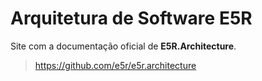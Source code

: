 Arquitetura de Software E5R
===========================

Site com a documentação oficial de **E5R.Architecture**.

> https://github.com/e5r/e5r.architecture
